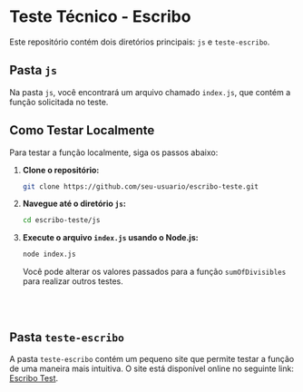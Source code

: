 # Teste Técnico - Escribo

Este repositório contém dois diretórios principais: `js` e `teste-escribo`.

## Pasta `js`

Na pasta `js`, você encontrará um arquivo chamado `index.js`, que contém a função solicitada no teste.

## Como Testar Localmente

Para testar a função localmente, siga os passos abaixo:

1. **Clone o repositório:**

    ```bash
    git clone https://github.com/seu-usuario/escribo-teste.git
    ```

2. **Navegue até o diretório `js`:**

    ```bash
    cd escribo-teste/js
    ```

3. **Execute o arquivo `index.js` usando o Node.js:**

    ```bash
    node index.js
    ```

   Você pode alterar os valores passados para a função `sumOfDivisibles` para realizar outros testes.

<br/>
<br/>

## Pasta `teste-escribo`

A pasta `teste-escribo` contém um pequeno site que permite testar a função de uma maneira mais intuitiva. O site está disponível online no seguinte link: [Escribo Test](https://escribo.vercel.app/).

